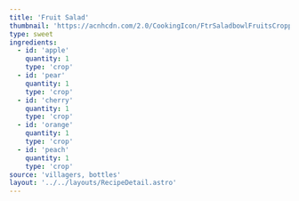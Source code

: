 ```yaml
---
title: 'Fruit Salad'
thumbnail: 'https://acnhcdn.com/2.0/CookingIcon/FtrSaladbowlFruitsCropped.png'
type: sweet
ingredients:
  - id: 'apple'
    quantity: 1
    type: 'crop'
  - id: 'pear'
    quantity: 1
    type: 'crop'
  - id: 'cherry'
    quantity: 1
    type: 'crop'
  - id: 'orange'
    quantity: 1
    type: 'crop'
  - id: 'peach'
    quantity: 1
    type: 'crop'
source: 'villagers, bottles'
layout: '../../layouts/RecipeDetail.astro'
---
```

